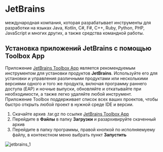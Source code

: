 # JetBrains

международная компания, которая разрабатывает инструменты для разработки на языках Java, Kotlin, C#, F#, C++, Ruby, Python, PHP, JavaScript и многих других, а также средства командной работы.

## Установка приложений JetBrains с помощью Toolbox App

Приложение [JetBrains Toolbox App](https://www.jetbrains.com/toolbox-app/download/download-thanks.html?platform=linux) является рекомендуемым инструментом для установки продуктов **JetBrains**. Используйте его для установки и управления различными продуктами или несколькими версиями одного и того же продукта, включая программу раннего доступа (EAP) и ночные выпуски, обновляйте и откатывайте при необходимости, а также легко удаляйте любой инструмент. Приложение Toolbox поддерживает список всех ваших проектов, чтобы быстро открыть любой проект в нужной среде IDE и версии.

1. Cкачайте архив .tar.gz по ссылке [JetBrains Toolbox App](https://www.jetbrains.com/toolbox-app/download/download-thanks.html?platform=linux)
2. Перейдите в **Файлы** в папку **Загрузки** и разархивируйте скаченный архив
3. Перейдите в папку программы, правой кнопкой по исполняемуему файлу, в контекстном меню выбрать пункт **Запустить**

![jetbrains_1](/jetbrains/jetbrains_1.gif)